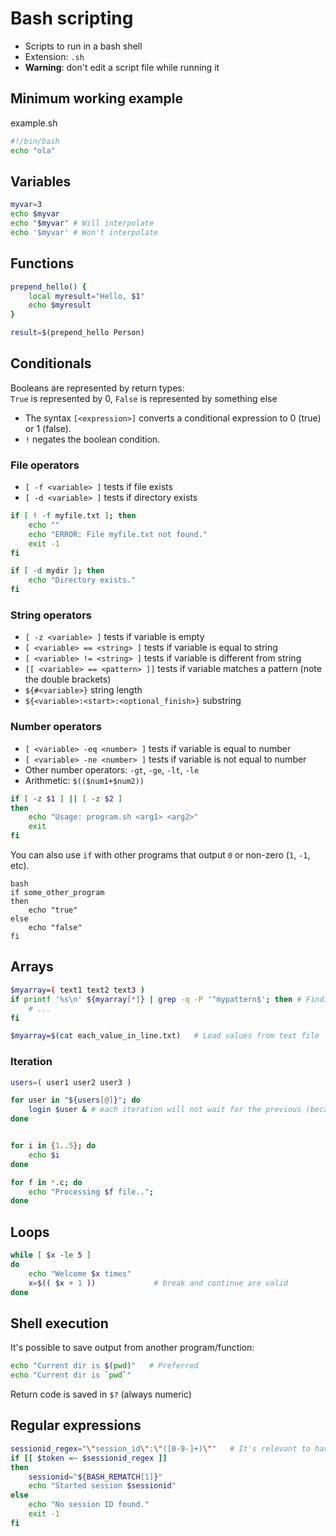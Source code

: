 
# Bash scripting

- Scripts to run in a bash shell
- Extension: `.sh`
- **Warning**: don't edit a script file while running it

## Minimum working example

example.sh

```bash
#!/bin/bash
echo "ola"
```

## Variables

```bash
myvar=3
echo $myvar
echo "$myvar" # Will interpolate
echo '$myvar' # Won't interpolate
```

## Functions
```bash
prepend_hello() {
    local myresult="Hello, $1"
    echo $myresult
}

result=$(prepend_hello Person)
```

## Conditionals
Booleans are represented by return types:  
`True` is represented by 0, `False` is represented by something else

- The syntax `[<expression>]` converts a conditional expression to 0 (true) or 1 (false).
- `!` negates the boolean condition.

### File operators

- `[ -f <variable> ]` tests if file exists
- `[ -d <variable> ]` tests if directory exists

```bash
if [ ! -f myfile.txt ]; then
	echo ""
	echo "ERROR: File myfile.txt not found."
	exit -1
fi

if [ -d mydir ]; then
	echo "Directory exists."
fi
```

### String operators

- `[ -z <variable> ]` tests if variable is empty
- `[ <variable> == <string> ]` tests if variable is equal to string
- `[ <variable> != <string> ]` tests if variable is different from string
- `[[ <variable> == <pattern> ]]` tests if variable matches a pattern (note the double brackets)
- `${#<variable>}` string length
- `${<variable>:<start>:<optional_finish>}` substring

### Number operators

- `[ <variable> -eq <number> ]` tests if variable is equal to number
- `[ <variable> -ne <number> ]` tests if variable is not equal to number
- Other number operators: `-gt`, `-ge`, `-lt`, `-le`
- Arithmetic: `$(($num1+$num2))`

```bash
if [ -z $1 ] || [ -z $2 ]
then
    echo "Usage: program.sh <arg1> <arg2>"
    exit
fi
```

You can also use `if` with other programs that output `0` or non-zero (`1`, `-1`, etc).

```
bash
if some_other_program
then
    echo "true"
else
    echo "false"
fi
```

## Arrays
```bash
$myarray=( text1 text2 text3 )
if printf '%s\n' ${myarray[*]} | grep -q -P '^mypattern$'; then # Finding an element in the array
    # ...
fi

$myarray=$(cat each_value_in_line.txt)   # Load values from text file
```

### Iteration
```bash
users=( user1 user2 user3 )

for user in "${users[@]}"; do
    login $user & # each iteration will not wait for the previous (because of &)
done


for i in {1..5}; do
    echo $i
done

for f in *.c; do
    echo "Processing $f file..";
done
```

## Loops
```bash
while [ $x -le 5 ]
do
    echo "Welcome $x times"
    x=$(( $x + 1 ))             # break and continue are valid
done
```

## Shell execution

It's possible to save output from another program/function:
```bash
echo "Current dir is $(pwd)"   # Preferred
echo "Current dir is `pwd`"
```

Return code is saved in `$?` (always numeric)

## Regular expressions

```bash
sessionid_regex="\"session_id\":\"([0-9-]+)\""   # It's relevant to have the regex be either a variable or an unquoted literal
if [[ $token =~ $sessionid_regex ]]
then
    sessionid="${BASH_REMATCH[1]}"
    echo "Started session $sessionid"
else
    echo "No session ID found."
    exit -1
fi
```
